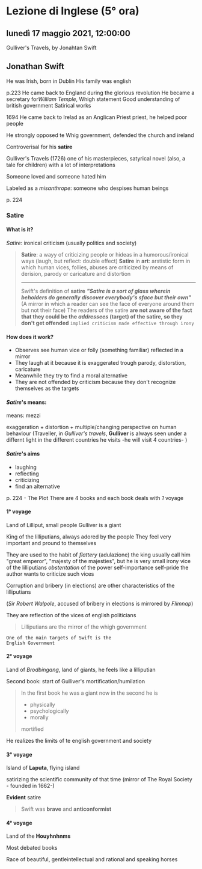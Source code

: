 # Lezione di Inglese (5° ora)

## lunedì 17 maggio 2021, 12:00:00

Gulliver's Travels, by Jonahtan Swift

## Jonathan Swift
He was Irish, born in Dublin
His family was english


p.223
He came back to England during the glorious revolution
He became a secretary for*William Temple*, Whigh statement
Good understanding of british government
Satirical works

1694 He came back to Irelad as an Anglican Priest priest, he helped poor people

He strongly opposed te Whig government, defended the church and ireland

Controverisal for his **satire**

Gulliver's Travels (1726) one of his masterpieces, satyrical novel (also, a tale for children) with a lot of interpretations

Someone loved and someone hated him


Labeled as a *misanthrope*: someone who despises human beings


p. 224
### Satire
#### What is it?
*Satire*: ironical criticism (usually politics and society)

> **Satire**: a wayy of criticizing people or hideas in a humorous/ironical ways (laugh, but reflect: double effect)
> **Satire** in **art**: arstistic form in which human vices, follies, abuses are criticized by means of derision, parody or caricature and distortion
> 
> ---
> Swift's definition of **satire**
>***"Satire is a sort of glass wherein beholders do generally discover everybody's sface but their own"***
> (A mirror in which a reader can see the face of everyone around them but not their face)
> The readers of the satire **are not aware of the fact that they could be the *addressees* (target) of the satire, so they don't get offended**
> `implied criticism made effective through irony`

#### How does it work?
* Observes see human vice or folly (something familiar) reflected in a mirror
* They laugh at it because it is exaggerated trough parody, distorstion, caricature
* Meanwhile they try to find a moral alternative
* They are not offended by criticism because they don't recognize themselves as the targets

#### *Satire*'s means:

means: mezzi

exaggeration + distortion + multiple/changing perspective on human behaviour (Traveller, in *Gulliver's travels*, **Gulliver** is always seen under a differnt light in the different countries he visits -he will visit 4 countries-  )
 
#### *Satire*'s aims
* laughing
* reflecting
* criticizing
* find an alternative


p. 224 - The Plot
There are 4 books and each book deals with *1* voyage
#### 1° voyage
Land of Lilliput, small people
Gulliver is a giant

King of the lilliputians, always adored by the people
They feel very important and pround to themselves

They are used to the habit of *flattery* (adulazione)
the king usually call him
"great emperor", "majesty of the majesties", but he is very small
irony
vice of the lilliputians
*obstentation* of the power
self-importance
self-pride
the author wants to criticize such vices

Corruption and bribery (in elections) are other characteristics of the lilliputians 

(*Sir Robert Walpole*, accused of bribery in elections is mirrored by *Flimnap*)

They are reflection of the vices of english politicians


>Lilliputians are the mirror of the whigh government


    One of the main targets of Swift is the
    English Government

#### 2° voyage 

Land of *Brodbingang*, land of giants, he feels like a lilliputian

Second book: start of Gulliver's mortification/humilation

   

> In the first book he was a giant
> now in the second he is 
> * physically
>*  psychologically
> * morally
> 
> mortified

He realizes the limits of te english government and society

#### 3° voyage

Island of **Laputa**, flying island

satirizing the scientific community of that time (mirror of The Royal Society - founded in 1662-)

**Evident** satire   

> Swift was **brave** and **anticonformist**

#### 4° voyage

Land of the **Houyhnhnms**

Most debated books

Race of beautiful, gentleintellectual and rational and speaking horses
<!--stackedit_data:
eyJoaXN0b3J5IjpbLTc3OTQ3OTg3Ml19
-->
